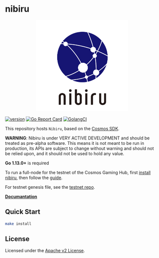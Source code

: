 # nibiru

<p align="center">
  <img src="./nibiru_logo.png" width="300">
</p>

[![version](https://img.shields.io/github/v/tag/cosmos-gaminghub/nibiru)](https://github.com/cosmos-gaminghub/nibiru/releases/latest)
[![Go Report Card](https://goreportcard.com/badge/github.com/cosmos-gaminghub/nibiru)](https://goreportcard.com/report/github.com/cosmos-gaminghub/nibiru)
[![GolangCI](https://golangci.com/badges/github.com/cosmos-gaminghub/nibiru.svg)](https://golangci.com/r/github.com/cosmos-gaminghub/nibiru)

This repository hosts `Nibiru`, based on the [Cosmos SDK](https://github.com/cosmos/cosmos-sdk).

**WARNING**: Nibiru is under VERY ACTIVE DEVELOPMENT and should be treated as pre-alpha software. This means it is not meant to be run in production, its APIs are subject to change without warning and should not be relied upon, and it should not be used to hold any value.

**Go 1.13.0+** is required

To run a full-node for the testnet of the Cosmos Gaming Hub, first [install nibiru](docs/install/install.md), then follow the [guide](docs/testnets/fullnode.md).


For testnet genesis file, see the [testnet repo](https://github.com/cosmos-gaminghub/testnets).

[**Documantation**](http://docs.cosmosgaminghub.com/)

## Quick Start

```sh
make install
```

## License
Licensed under the [Apache v2 License](LICENSE).
